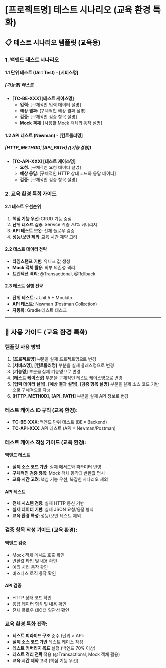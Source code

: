 # [프로젝트명] 테스트 시나리오 (교육 환경 특화)

## 📋 테스트 시나리오 템플릿 (교육용)

### 1. 백엔드 테스트 시나리오

#### 1.1 단위 테스트 (Unit Test) - [서비스명]

##### [기능명] 테스트
- **[TC-BE-XXX] [테스트 케이스명]**
  - **입력**: [구체적인 입력 데이터 설명]
  - **예상 결과**: [구체적인 예상 결과 설명]
  - **검증**: [구체적인 검증 항목 설명]
  - **Mock 객체**: [사용할 Mock 객체와 동작 설명]

#### 1.2 API 테스트 (Newman) - [컨트롤러명]

##### [HTTP_METHOD] [API_PATH] ([기능 설명])
- **[TC-API-XXX] [테스트 케이스명]**
  - **요청**: [구체적인 요청 데이터 설명]
  - **예상 응답**: [구체적인 HTTP 상태 코드와 응답 데이터]
  - **검증**: [구체적인 검증 항목 설명]

### 2. 교육 환경 특화 가이드

#### 2.1 테스트 우선순위
1. **핵심 기능 우선**: CRUD 기능 중심
2. **단위 테스트 집중**: Service 계층 70% 커버리지
3. **API 테스트 보완**: 전체 플로우 검증
4. **성능/보안 제외**: 교육 시간 제약 고려

#### 2.2 테스트 데이터 전략
- **타임스탬프 기반**: 유니크 값 생성
- **Mock 객체 활용**: 외부 의존성 격리
- **트랜잭션 격리**: @Transactional, @Rollback

#### 2.3 테스트 실행 전략
- **단위 테스트**: JUnit 5 + Mockito
- **API 테스트**: Newman (Postman Collection)
- **자동화**: Gradle 테스트 태스크

---

## 📝 사용 가이드 (교육 환경 특화)

### 템플릿 사용 방법:
1. **[프로젝트명]** 부분을 실제 프로젝트명으로 변경
2. **[서비스명]**, **[컨트롤러명]** 부분을 실제 클래스명으로 변경
3. **[기능명]** 부분을 실제 기능명으로 변경
4. **[테스트 케이스명]** 부분을 구체적인 테스트 케이스명으로 변경
5. **[입력 데이터 설명]**, **[예상 결과 설명]**, **[검증 항목 설명]** 부분을 실제 소스 코드 기반으로 구체적으로 작성
6. **[HTTP_METHOD]**, **[API_PATH]** 부분을 실제 API 정보로 변경

### 테스트 케이스 ID 규칙 (교육 환경):
- **TC-BE-XXX**: 백엔드 단위 테스트 (BE = Backend)
- **TC-API-XXX**: API 테스트 (API = Newman/Postman)

### 테스트 케이스 작성 가이드 (교육 환경):

#### 백엔드 테스트
- **실제 소스 코드 기반**: 실제 메서드와 파라미터 반영
- **구체적인 검증 항목**: Mock 객체 동작과 반환값 명시
- **교육 시간 고려**: 핵심 기능 우선, 복잡한 시나리오 제외

#### API 테스트
- **전체 시스템 검증**: 실제 HTTP 통신 기반
- **실제 데이터 기반**: 실제 JSON 요청/응답 형식
- **교육 환경 특성**: 성능/보안 테스트 제외

### 검증 항목 작성 가이드 (교육 환경):

#### 백엔드 검증
- Mock 객체 메서드 호출 확인
- 반환값 타입 및 내용 확인
- 예외 처리 동작 확인
- 비즈니스 로직 동작 확인

#### API 검증
- HTTP 상태 코드 확인
- 응답 데이터 형식 및 내용 확인
- 전체 플로우 데이터 일관성 확인

### 교육 환경 특화 전략:
- **테스트 피라미드 구조** 준수 (단위 > API)
- **실제 소스 코드 기반** 테스트 케이스 작성
- **테스트 커버리지 목표** 설정 (백엔드 70% 이상)
- **테스트 격리 전략** 적용 (@Transactional, Mock 객체 활용)
- **교육 시간 제약** 고려 (핵심 기능 우선) 